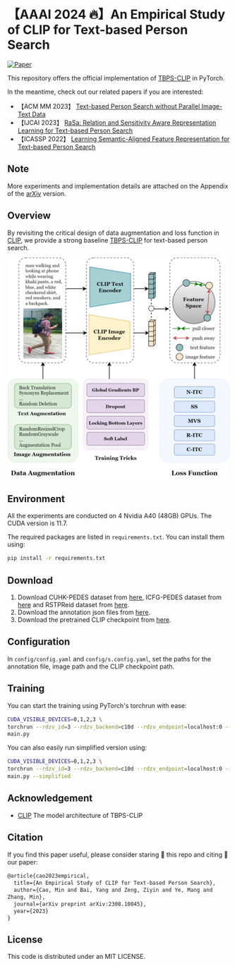 <div>

# 【AAAI 2024 🔥】An Empirical Study of CLIP for Text-based Person Search
[![Paper](http://img.shields.io/badge/Paper-arxiv.2308.10045-FF6B6B.svg)](https://arxiv.org/abs/2308.10045)
</div>

This repository offers the official implementation of [TBPS-CLIP](https://arxiv.org/abs/2308.10045) in PyTorch.

In the meantime, check out our related papers if you are interested:
+ 【ACM MM 2023】 [Text-based Person Search without Parallel Image-Text Data](https://arxiv.org/abs/2305.12964)
+ 【IJCAI 2023】 [RaSa: Relation and Sensitivity Aware Representation Learning for Text-based Person Search](https://arxiv.org/abs/2305.13653)
+ 【ICASSP 2022】 [Learning Semantic-Aligned Feature Representation for Text-based Person Search](https://arxiv.org/abs/2112.06714)

## Note 
More experiments and implementation details are attached on the Appendix of the [arXiv](https://arxiv.org/abs/2308.10045) version.


## Overview
By revisiting the critical design of data augmentation and loss function in [CLIP](https://arxiv.org/abs/2103.00020),
we provide a strong baseline [TBPS-CLIP](https://arxiv.org/abs/2308.10045) for text-based person search.

<img src="image/intro.png" width="550">


## Environment

All the experiments are conducted on 4 Nvidia A40 (48GB) GPUs. The CUDA version is 11.7.

The required packages are listed in `requirements.txt`. You can install them using:

```sh
pip install -r requirements.txt
```

## Download
1. Download CUHK-PEDES dataset from [here](https://github.com/ShuangLI59/Person-Search-with-Natural-Language-Description), ICFG-PEDES dataset from [here](https://github.com/zifyloo/SSAN) and RSTPReid dataset from [here](https://github.com/NjtechCVLab/RSTPReid-Dataset).
2. Download the annotation json files from [here](https://drive.google.com/file/d/1C5bgGCABtuzZMaa2n4Sc0qclUvZ-mqG9/view?usp=drive_link).
3. Download the pretrained CLIP checkpoint from [here](https://openaipublic.azureedge.net/clip/models/5806e77cd80f8b59890b7e101eabd078d9fb84e6937f9e85e4ecb61988df416f/ViT-B-16.pt).

## Configuration
In `config/config.yaml` and `config/s.config.yaml`, set the paths for the annotation file, image path and the CLIP checkpoint path.


## Training

You can start the training using PyTorch's torchrun with ease:

```sh
CUDA_VISIBLE_DEVICES=0,1,2,3 \
torchrun --rdzv_id=3 --rdzv_backend=c10d --rdzv_endpoint=localhost:0 --nnodes=1 --nproc_per_node=4 \
main.py
```

You can also easily run simplified version using:

```sh
CUDA_VISIBLE_DEVICES=0,1,2,3 \
torchrun --rdzv_id=3 --rdzv_backend=c10d --rdzv_endpoint=localhost:0 --nnodes=1 --nproc_per_node=4 \
main.py --simplified
```

## Acknowledgement
+ [CLIP](https://arxiv.org/abs/2103.00020) The model architecture of TBPS-CLIP

## Citation
If you find this paper useful, please consider staring 🌟 this repo and citing 📑 our paper:
```
@article{cao2023empirical,
  title={An Empirical Study of CLIP for Text-based Person Search},
  author={Cao, Min and Bai, Yang and Zeng, Ziyin and Ye, Mang and Zhang, Min},
  journal={arXiv preprint arXiv:2308.10045},
  year={2023}
}
```


## License
This code is distributed under an MIT LICENSE.
